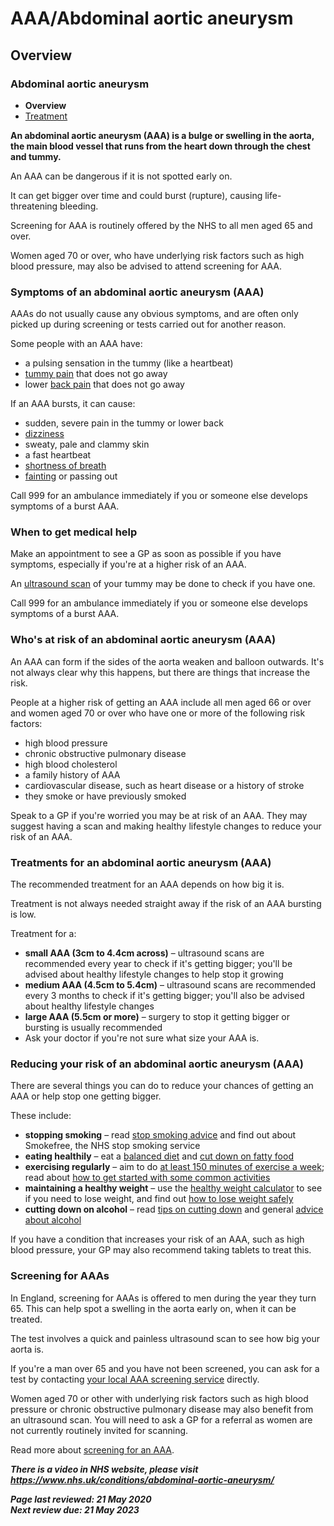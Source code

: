 # AAA/Abdominal aortic aneurysm

## Overview
### Abdominal aortic aneurysm


- **Overview**
- [Treatment](abdominal-aortic-aneurysm-treatment.md)

**An abdominal aortic aneurysm (AAA) is a bulge or swelling in the aorta, the main blood vessel that runs from the heart down through the chest and tummy.**

An AAA can be dangerous if it is not spotted early on.

It can get bigger over time and could burst (rupture), causing life-threatening bleeding.

Screening for AAA is routinely offered by the NHS to all men aged 65 and over.

Women aged 70 or over, who have underlying risk factors such as high blood pressure, may also be advised to attend screening for AAA.

### Symptoms of an abdominal aortic aneurysm (AAA)

AAAs do not usually cause any obvious symptoms, and are often only picked up during screening or tests carried out for another reason.

Some people with an AAA have:

- a pulsing sensation in the tummy (like a heartbeat)
- [tummy pain](stomach-ache.md) that does not go away
- lower [back pain](back-pain.md) that does not go away

If an AAA bursts, it can cause:

- sudden, severe pain in the tummy or lower back
- [dizziness](dizziness.md)
- sweaty, pale and clammy skin
- a fast heartbeat
- [shortness of breath](shortness-of-breath.md)
- [fainting](fainting.md) or passing out

Call 999 for an ambulance immediately if you or someone else develops symptoms of a burst AAA.

### When to get medical help

Make an appointment to see a GP as soon as possible if you have symptoms, especially if you're at a higher risk of an AAA.

An [ultrasound scan](ultrasound-scan) of your tummy may be done to check if you have one.

Call 999 for an ambulance immediately if you or someone else develops symptoms of a burst AAA.

### Who's at risk of an abdominal aortic aneurysm (AAA)

An AAA can form if the sides of the aorta weaken and balloon outwards. It's not always clear why this happens, but there are things that increase the risk.

People at a higher risk of getting an AAA include all men aged 66 or over and women aged 70 or over who have one or more of the following risk factors:

- high blood pressure
- chronic obstructive pulmonary disease
- high blood cholesterol
- a family history of AAA
- cardiovascular disease, such as heart disease or a history of stroke
- they smoke or have previously smoked

Speak to a GP if you're worried you may be at risk of an AAA. They may suggest having a scan and making healthy lifestyle changes to reduce your risk of an AAA.

### Treatments for an abdominal aortic aneurysm (AAA)

The recommended treatment for an AAA depends on how big it is.

Treatment is not always needed straight away if the risk of an AAA bursting is low.

Treatment for a:

- **small AAA (3cm to 4.4cm across)** – ultrasound scans are recommended every year to check if it's getting bigger; you'll be advised about healthy lifestyle changes to help stop it growing
- **medium AAA (4.5cm to 5.4cm)** – ultrasound scans are recommended every 3 months to check if it's getting bigger; you'll also be advised about healthy lifestyle changes
- **large AAA (5.5cm or more)** – surgery to stop it getting bigger or bursting is usually recommended
- Ask your doctor if you're not sure what size your AAA is.

### Reducing your risk of an abdominal aortic aneurysm (AAA)

There are several things you can do to reduce your chances of getting an AAA or help stop one getting bigger.

These include:

- **stopping smoking** – read [stop smoking advice](https://www.nhs.uk/live-well/quit-smoking/10-self-help-tips-to-stop-smoking/) and find out about Smokefree, the NHS stop smoking service
- **eating healthily** – eat a [balanced diet](https://www.nhs.uk/live-well/eat-well/) and [cut down on fatty food](https://www.nhs.uk/live-well/eat-well/eat-less-saturated-fat/)
- **exercising regularly** – aim to do [at least 150 minutes of exercise a week](https://www.nhs.uk/live-well/exercise/); read about [how to get started with some common activities](https://www.nhs.uk/live-well/exercise/walking-for-health/)
- **maintaining a healthy weight** – use the [healthy weight calculator](https://www.nhs.uk/live-well/healthy-weight/bmi-calculator/) to see if you need to lose weight, and find out [how to lose weight safely](https://www.nhs.uk/live-well/healthy-weight/start-the-nhs-weight-loss-plan/)
- **cutting down on alcohol** – read [tips on cutting down](https://www.nhs.uk/live-well/alcohol-support/tips-on-cutting-down-alcohol/) and general [advice about alcohol](https://www.nhs.uk/live-well/alcohol-support/)

If you have a condition that increases your risk of an AAA, such as high blood pressure, your GP may also recommend taking tablets to treat this.

### Screening for AAAs

In England, screening for AAAs is offered to men during the year they turn 65. This can help spot a swelling in the aorta early on, when it can be treated.

The test involves a quick and painless ultrasound scan to see how big your aorta is.

If you're a man over 65 and you have not been screened, you can ask for a test by contacting [your local AAA screening service](https://www.nhs.uk/Service-Search/Abdominal-aortic-aneurysm-screening/LocationSearch/1910) directly.

Women aged 70 or other with underlying risk factors such as high blood pressure or chronic obstructive pulmonary disease may also benefit from an ultrasound scan. You will need to ask a GP for a referral as women are not currently routinely invited for scanning.

Read more about [screening for an AAA](https://www.nhs.uk/conditions/abdominal-aortic-aneurysm-screening/).

***There is a video in NHS website, please visit <https://www.nhs.uk/conditions/abdominal-aortic-aneurysm/>***

***Page last reviewed: 21 May 2020  
Next review due: 21 May 2023***